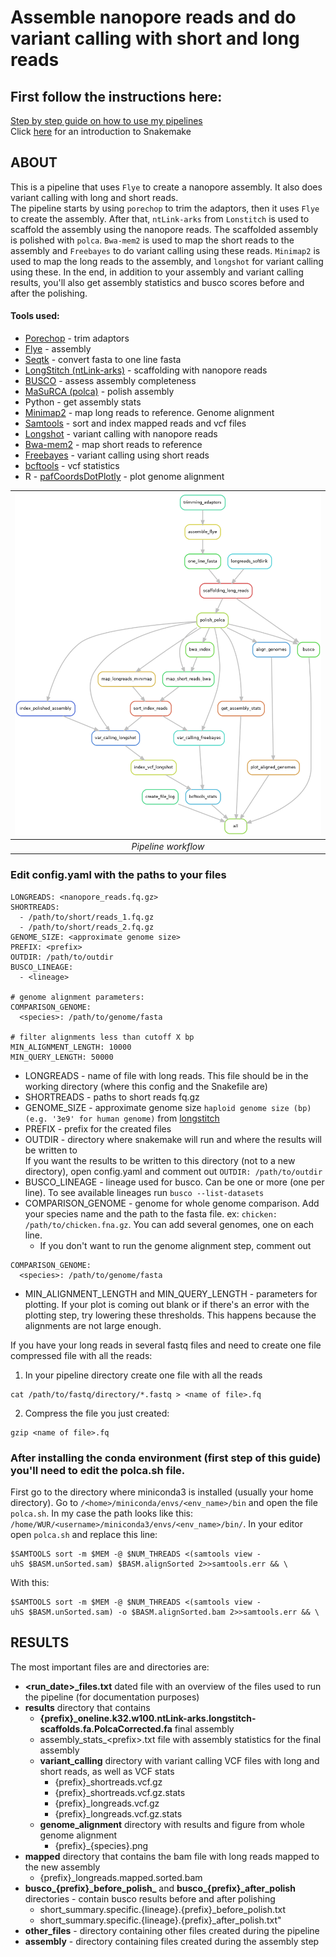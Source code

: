 # Assemble nanopore reads and do variant calling with short and long reads

## First follow the instructions here:
[Step by step guide on how to use my pipelines](https://carolinapb.github.io/2021-06-23-how-to-run-my-pipelines/)  
Click [here](https://github.com/CarolinaPB/snakemake-template/blob/master/Short%20introduction%20to%20Snakemake.pdf) for an introduction to Snakemake

## ABOUT
This is a pipeline that uses `Flye` to create a nanopore assembly. It also does variant calling with long and short reads.  
The pipeline starts by using `porechop` to trim the adaptors, then it uses `Flye` to create the assembly. After that, `ntLink-arks` from `Lonstitch` is used to scaffold the assembly using the nanopore reads. The scaffolded assembly is polished with `polca`. `Bwa-mem2` is used to map the short reads to the assembly and `Freebayes` to do variant calling using these reads. `Minimap2` is used to map the long reads to the assembly, and `longshot` for variant calling using these.
In the end, in addition to your assembly and variant calling results, you'll also get assembly statistics and busco scores before and after the polishing.

#### Tools used:
- [Porechop](https://github.com/rrwick/Porechop) - trim adaptors
- [Flye](https://github.com/fenderglass/Flye) - assembly
- [Seqtk](https://github.com/lh3/seqtk) - convert fasta to one line fasta
- [LongStitch (ntLink-arks)](https://github.com/bcgsc/longstitch) - scaffolding with nanopore reads
- [BUSCO](https://busco.ezlab.org/) - assess assembly completeness
- [MaSuRCA (polca)](https://github.com/alekseyzimin/masurca) - polish assembly
- Python - get assembly stats
- [Minimap2](https://github.com/lh3/minimap2) - map long reads to reference. Genome alignment
- [Samtools](http://www.htslib.org/) - sort and index mapped reads and vcf files
- [Longshot](https://github.com/pjedge/longshot) - variant calling with nanopore reads
- [Bwa-mem2](https://github.com/bwa-mem2/bwa-mem2) - map short reads to reference
- [Freebayes](https://github.com/freebayes/freebayes) - variant calling using short reads
- [bcftools](https://samtools.github.io/bcftools/bcftools.html) - vcf statistics
- R - [pafCoordsDotPlotly](https://github.com/tpoorten/dotPlotly) - plot genome alignment 

| ![DAG](https://github.com/CarolinaPB/nanopore-assembly/blob/master/workflow.png) |
|:--:|
|*Pipeline workflow* |


### Edit config.yaml with the paths to your files
```
LONGREADS: <nanopore_reads.fq.gz>
SHORTREADS:
  - /path/to/short/reads_1.fq.gz
  - /path/to/short/reads_2.fq.gz
GENOME_SIZE: <approximate genome size>
PREFIX: <prefix>
OUTDIR: /path/to/outdir
BUSCO_LINEAGE:
  - <lineage>

# genome alignment parameters:
COMPARISON_GENOME: 
  <species>: /path/to/genome/fasta

# filter alignments less than cutoff X bp
MIN_ALIGNMENT_LENGTH: 10000
MIN_QUERY_LENGTH: 50000
```
- LONGREADS - name of file with long reads. This file should be in the working directory (where this config and the Snakefile are)
- SHORTREADS - paths to short reads fq.gz
- GENOME_SIZE - approximate genome size ```haploid genome size (bp)(e.g. '3e9' for human genome)``` from [longstitch](https://github.com/bcgsc/longstitch#full-help-page)
- PREFIX -  prefix for the created files
- OUTDIR - directory where snakemake will run and where the results will be written to  
  If you want the results to be written to this directory (not to a new directory), open config.yaml and comment out `OUTDIR: /path/to/outdir`
- BUSCO_LINEAGE - lineage used for busco. Can be one or more (one per line). To see available lineages run `busco --list-datasets`
- COMPARISON_GENOME - genome for whole genome comparison. Add your species name and the path to the fasta file. ex: `chicken: /path/to/chicken.fna.gz`. You can add several genomes, one on each line.   
  - If you don't want to run the genome alignment step, comment out 
```
COMPARISON_GENOME: 
  <species>: /path/to/genome/fasta
```
- MIN_ALIGNMENT_LENGTH and MIN_QUERY_LENGTH - parameters for plotting. If your plot is coming out blank or if there's an error with the plotting step, try lowering these thresholds. This happens because the alignments are not large enough.


If you have your long reads in several fastq files and need to create one file compressed file with all the reads:
1. In your pipeline directory create one file with all the reads
```
cat /path/to/fastq/directory/*.fastq > <name of file>.fq
```
2. Compress the file you just created:
```
gzip <name of file>.fq
```

### After installing the conda environment (first step of this guide) you'll need to edit the polca.sh file.
First go to the directory where miniconda3 is installed (usually your home directory). Go to `/<home>/miniconda/envs/<env_name>/bin` and open the file `polca.sh`. In my case the path looks like this: `/home/WUR/<username>/miniconda3/envs/<env_name>/bin/`. In your editor open `polca.sh` and replace this line:
```
$SAMTOOLS sort -m $MEM -@ $NUM_THREADS <(samtools view -uhS $BASM.unSorted.sam) $BASM.alignSorted 2>>samtools.err && \
```
With this:
```
$SAMTOOLS sort -m $MEM -@ $NUM_THREADS <(samtools view -uhS $BASM.unSorted.sam) -o $BASM.alignSorted.bam 2>>samtools.err && \
```

## RESULTS
The most important files are and directories are:  
- **<run_date>_files.txt** dated file with an overview of the files used to run the pipeline (for documentation purposes)
- **results** directory that contains
  - **{prefix}_oneline.k32.w100.ntLink-arks.longstitch-scaffolds.fa.PolcaCorrected.fa** final assembly
  - assembly_stats_\<prefix>.txt file with assembly statistics for the final assembly
  - **variant_calling** directory with variant calling VCF files with long and short reads, as well as VCF stats
    - {prefix}_shortreads.vcf.gz
    - {prefix}_shortreads.vcf.gz.stats
    - {prefix}_longreads.vcf.gz
    - {prefix}_longreads.vcf.gz.stats
  - **genome_alignment** directory with results and figure from whole genome alignment
    - {prefix}_{species}.png 
- **mapped** directory that contains the bam file with long reads mapped to the new assembly
  - {prefix}_longreads.mapped.sorted.bam 
- **busco_{prefix}\_before_polish_** and **busco_{prefix}_after_polish** directories - contain busco results before and after polishing
  - short_summary.specific.{lineage}.{prefix}_before_polish.txt
  - short_summary.specific.{lineage}.{prefix}_after_polish.txt"
-  **other_files** - directory containing other files created during the pipeline
-  **assembly** - directory containing files created during the assembly step
